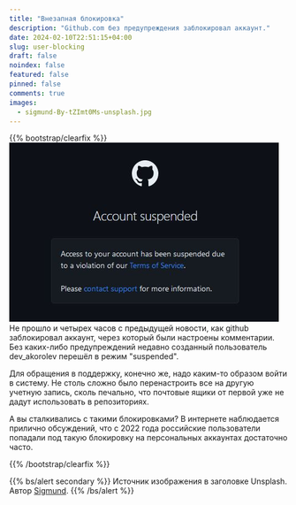 ```yaml
---
title: "Внезапная блокировка"
description: "Github.com без предупреждения заблокировал аккаунт."
date: 2024-02-10T22:51:15+04:00
slug: user-blocking
draft: false
noindex: false
featured: false
pinned: false
comments: true
images:
  - sigmund-By-tZImt0Ms-unsplash.jpg
---
```

{{% bootstrap/clearfix %}}
![Аккаунт приостановлен](account-suspended.jpg#float-end)
Не прошло и четырех часов с предыдущей новости, как github заблокировал аккаунт, через который были настроены комментарии.
Без каких-либо предупреждений недавно созданный пользователь dev_akorolev перешёл в режим "suspended".

Для обращения в поддержку, конечно же, надо каким-то образом войти в систему. Не столь сложно было перенастроить все на другую
учетную запись, сколь печально, что почтовые ящики от первой уже не дадут использовать в репозиториях.

А вы сталкивались с такими блокировками? В интернете наблюдается прилично обсуждений, что с 2022 года российские пользователи
попадали под такую блокировку на персональных аккаунтах достаточно часто.

{{% /bootstrap/clearfix %}}

{{% bs/alert secondary %}}
Источник изображения в заголовке Unsplash. Автор [Sigmund](https://unsplash.com/@sigmund).
{{% /bs/alert %}}